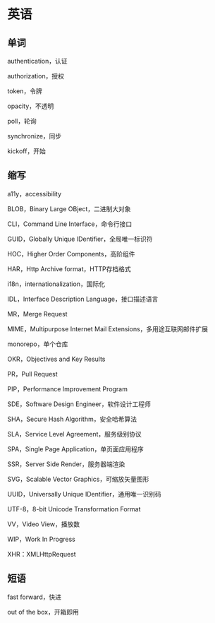 # 英语

## 单词

authentication，认证

authorization，授权

token，令牌

opacity，不透明

poll，轮询

synchronize，同步

kickoff，开始

## 缩写

a11y，accessibility

BLOB，Binary Large OBject，二进制大对象

CLI，Command Line Interface，命令行接口

GUID，Globally Unique IDentifier，全局唯一标识符

HOC，Higher Order Components，高阶组件

HAR，Http Archive format，HTTP存档格式

i18n，internationalization，国际化

IDL，Interface Description Language，接口描述语言

MR，Merge Request

MIME，Multipurpose Internet Mail Extensions，多用途互联网邮件扩展

monorepo，单个仓库

OKR，Objectives and Key Results

PR，Pull Request

PIP，Performance Improvement Program

SDE，Software Design Engineer，软件设计工程师

SHA，Secure Hash Algorithm，安全哈希算法

SLA，Service Level Agreement，服务级别协议

SPA，Single Page Application，单页面应用程序

SSR，Server Side Render，服务器端渲染

SVG，Scalable Vector Graphics，可缩放矢量图形

UUID，Universally Unique IDentifier，通用唯一识别码

UTF-8，8-bit Unicode Transformation Format

VV，Video View，播放数

WIP，Work In Progress

XHR：XMLHttpRequest

## 短语

fast forward，快进

out of the box，开箱即用

